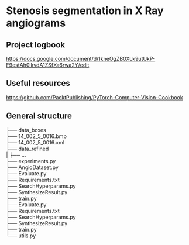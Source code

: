 # Stenosis segmentation in X Ray angiograms

## Project logbook 
https://docs.google.com/document/d/1kneOgZB0XLk9utUkP-F9estAh0lkvdA1ZSfXa6rwa2Y/edit


## Useful resources  

https://github.com/PacktPublishing/PyTorch-Computer-Vision-Cookbook   

## General structure

├── data_boxes  
    ├── 14_002_5_0016.bmp        
    ├── 14_002_5_0016.xml     
├── data_refined    
|   ├── ...    
├── experiments.py        
├── AngioDataset.py        
├── Evaluate.py    
├── Requirements.txt    
├── SearchHyperparams.py     
├── SynthesizeResult.py    
├── train.py   
├── Evaluate.py        
├── Requirements.txt      
├── SearchHyperparams.py         
├── SynthesizeResult.py      
├── train.py   
└── utils.py   

